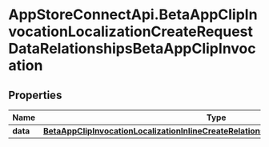 # AppStoreConnectApi.BetaAppClipInvocationLocalizationCreateRequestDataRelationshipsBetaAppClipInvocation

## Properties

Name | Type | Description | Notes
------------ | ------------- | ------------- | -------------
**data** | [**BetaAppClipInvocationLocalizationInlineCreateRelationshipsBetaAppClipInvocationData**](BetaAppClipInvocationLocalizationInlineCreateRelationshipsBetaAppClipInvocationData.md) |  | 


